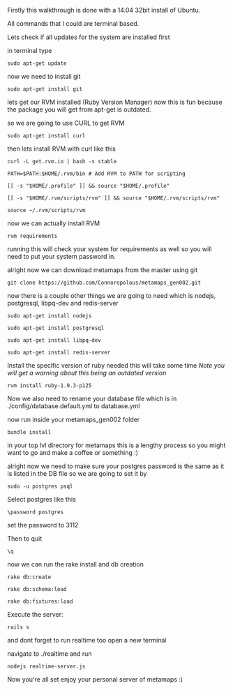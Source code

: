 Firstly this walkthrough is done with a 14.04 32bit install of Ubuntu.

All commands that I could are terminal based.

Lets check if all updates for the system are installed first

in terminal type

    sudo apt-get update

now we need to install git

    sudo apt-get install git

lets get our RVM installed (Ruby Version Manager) now this is fun because the package you will get from apt-get is outdated.

so we are going to use CURL to get RVM

    sudo apt-get install curl

then lets install RVM with curl like this

    curl -L get.rvm.io | bash -s stable

    PATH=$PATH:$HOME/.rvm/bin # Add RVM to PATH for scripting

    [[ -s "$HOME/.profile" ]] && source "$HOME/.profile"

    [[ -s "$HOME/.rvm/scripts/rvm" ]] && source "$HOME/.rvm/scripts/rvm"

    source ~/.rvm/scripts/rvm

now we can actually install RVM

    rvm requirements

running this will check your system for requirements as well so you will need to put your system password in.

alright now we can download metamaps from the master using git

    git clone https://github.com/Connoropolous/metamaps_gen002.git

now there is a couple other things we are going to need which is nodejs, postgresql, libpq-dev and redis-server

    sudo apt-get install nodejs

    sudo apt-get install postgresql

    sudo apt-get install libpq-dev

    sudo apt-get install redis-server

Install the specific version of ruby needed this will take some time *Note you will get a warning about this being an outdated version*

    rvm install ruby-1.9.3-p125

Now we also need to rename your database file which is in ./config/database.default.yml to database.yml

now run inside your metamaps_gen002 folder

    bundle install

in your top lvl directory for metamaps this is a lengthy process so you might want to go and make a coffee or something :)

alright now we need to make sure your postgres password is the same as it is listed in the DB file so we are going to set it by

    sudo -u postgres psql

Select postgres like this

    \password postgres

set the password to 3112

Then to quit

    \q

now we can run the rake install and db creation

    rake db:create

    rake db:schema:load
 
    rake db:fixtures:load

Execute the server: 
    
    rails s

and dont forget to run realtime too open a new terminal

navigate to ./realtime and run 

    nodejs realtime-server.js

Now you're all set enjoy your personal server of metamaps :)

